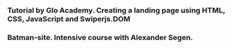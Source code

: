 ### Tutorial by Glo Academy. Creating a landing page using HTML, CSS, JavaScript and Swiperjs.DOM
### Batman-site. Intensive course with Alexander Segen.
